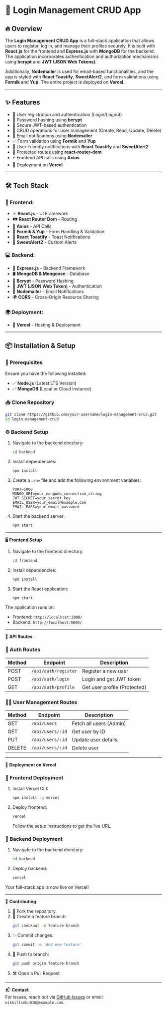 # 🚀 Login Management CRUD App

## 🔥 Overview
The **Login Management CRUD App** is a full-stack application that allows users to register, log in, and manage their profiles securely. It is built with **React.js** for the frontend and **Express.js** with **MongoDB** for the backend. The application incorporates authentication and authorization mechanisms using **bcrypt** and **JWT (JSON Web Tokens)**. 

Additionally, **Nodemailer** is used for email-based functionalities, and the app is styled with **React Toastify**, **SweetAlert2**, and form validations using **Formik** and **Yup**. The entire project is deployed on **Vercel**.

---

## ✨ Features
- 🔐 User registration and authentication (Login/Logout)
- 🔑 Password hashing using **bcrypt**
- 🔏 Secure JWT-based authentication
- 📝 CRUD operations for user management (Create, Read, Update, Delete)
- 📧 Email notifications using **Nodemailer**
- ✅ Form validation using **Formik** and **Yup**
- 🔔 User-friendly notifications with **React Toastify** and **SweetAlert2**
- 🔄 Protected routes using **react-router-dom**
- ⚡ Frontend API calls using **Axios**
- 🚀 Deployment on **Vercel**

---

## 🛠 Tech Stack
### 🎨 Frontend:
- ⚛ **React.js** - UI Framework
- 🛤 **React Router Dom** - Routing
- 🔗 **Axios** - API Calls
- 📝 **Formik & Yup** - Form Handling & Validation
- 🔔 **React Toastify** - Toast Notifications
- 🎨 **SweetAlert2** - Custom Alerts

### 💻 Backend:
- 🚀 **Express.js** - Backend Framework
- 🛢 **MongoDB & Mongoose** - Database
- 🔐 **Bcrypt** - Password Hashing
- 🔑 **JWT (JSON Web Token)** - Authentication
- 📧 **Nodemailer** - Email Notifications
- 🌍 **CORS** - Cross-Origin Resource Sharing

### 🌍 Deployment:
- 🚀 **Vercel** - Hosting & Deployment

---

## 📦 Installation & Setup
### 🔧 Prerequisites
Ensure you have the following installed:
- ✅ **Node.js** (Latest LTS Version)
- ✅ **MongoDB** (Local or Cloud Instance)

### 📥 Clone Repository
```bash
git clone https://github.com/your-username/login-management-crud.git
cd login-management-crud
```

### ⚙️ **Backend Setup**

1. Navigate to the backend directory:
   ```bash
   cd backend
   ```

2. Install dependencies:
   ```bash
   npm install
   ```

3. Create a `.env` file and add the following environment variables:
   ```env
   PORT=5000
   MONGO_URI=your_mongodb_connection_string
   JWT_SECRET=your_secret_key
   EMAIL_USER=your_email@example.com
   EMAIL_PASS=your_email_password
   ```

4. Start the backend server:
   ```bash
   npm start
   ```

---

🖥 **Frontend Setup**

1. Navigate to the frontend directory:
   ```bash
   cd frontend
   ```

2. Install dependencies:
   ```bash
   npm install
   ```

3. Start the React application:
   ```bash
   npm start
   ```

The application runs on:  
- Frontend: `http://localhost:3000/`  
- Backend: `http://localhost:5000/`

---

🔗 **API Routes**

### 🔐 Auth Routes
| Method | Endpoint            | Description                      |
|--------|---------------------|----------------------------------|
| POST   | `/api/auth/register`| Register a new user              |
| POST   | `/api/auth/login`   | Login and get JWT token          |
| GET    | `/api/auth/profile` | Get user profile (Protected)     |

### 🧑‍💻 User Management Routes
| Method | Endpoint            | Description                      |
|--------|---------------------|----------------------------------|
| GET    | `/api/users`        | Fetch all users (Admin)          |
| GET    | `/api/users/:id`    | Get user by ID                   |
| PUT    | `/api/users/:id`    | Update user details              |
| DELETE | `/api/users/:id`    | Delete user                      |

---

🚀 **Deployment on Vercel**

### 📡 Frontend Deployment
1. Install Vercel CLI:
   ```bash
   npm install -g vercel
   ```

2. Deploy frontend:
   ```bash
   vercel
   ```
   Follow the setup instructions to get the live URL.

### 📡 Backend Deployment
1. Navigate to the backend directory:
   ```bash
   cd backend
   ```

2. Deploy backend:
   ```bash
   vercel
   ```

Your full-stack app is now live on Vercel!

---

🤝 **Contributing**

1. 🍴 Fork the repository.
2. 🌱 Create a feature branch:
   ```bash
   git checkout -b feature-branch
   ```
3. ✨ Commit changes:
   ```bash
   git commit -m 'Add new feature'
   ```
4. 🚀 Push to branch:
   ```bash
   git push origin feature-branch
   ```
5. 🛠 Open a Pull Request.

---



📬 **Contact**  
For issues, reach out via [GitHub Issues](https://github.com/Motitumbahamphe7952/React_loginManagement_Backend/issues) or email: `nikhillimbu918@example.com`.
